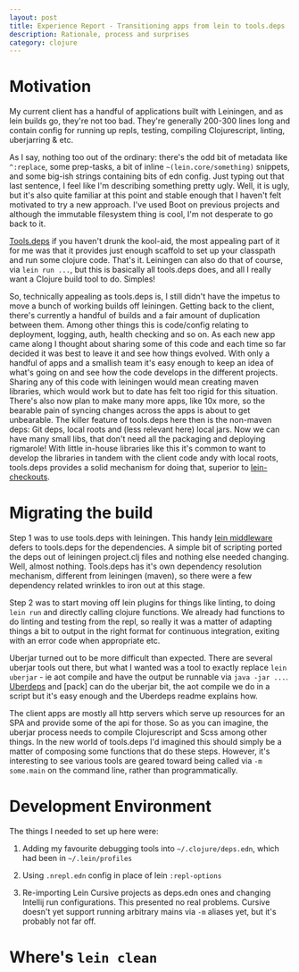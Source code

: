 ```yaml
---
layout: post
title: Experience Report - Transitioning apps from lein to tools.deps
description: Rationale, process and surprises
category: clojure 
---
```


# Motivation

My current client has a handful of applications built with Leiningen, and as lein builds go, they're not too bad. They're generally 200-300 lines long and contain config for running up repls, testing, compiling Clojurescript, linting, uberjarring & etc. 

As I say, nothing too out of the ordinary: there's the odd bit of metadata like `^:replace`, some prep-tasks, a bit of inline `~(lein.core/something)` snippets, and some big-ish strings containing bits of edn config. Just typing out that last sentence, I feel like I'm describing something pretty ugly. Well, it is ugly, but it's also quite familiar at this point and stable enough that I haven't felt motivated to try a new approach. I've used Boot on previous projects and although the immutable filesystem thing is cool, I'm not desperate to go back to it.

[Tools.deps](https://clojure.org/reference/deps_and_cli) if you haven't drunk the kool-aid, the most appealing part of it for me was that it provides just enough scaffold to set up your classpath and run some clojure code. That's it. Leiningen can also do that of course, via `lein run ...`, but this is basically all tools.deps does, and all I really want a Clojure build tool to do. Simples!

So, technically appealing as tools.deps is, I still didn't have the impetus to move a bunch of working builds off leiningen. Getting back to the client, there's currently a handful of builds and a fair amount of duplication between them. Among other things this is code/config relating to deployment, logging, auth, health checking and so on. As each new app came along I thought about sharing some of this code and each time so far decided it was best to leave it and see how things evolved. With only a handful of apps and a smallish team it's easy enough to keep an idea of what's going on and see how the code develops in the different projects. Sharing any of this code with leiningen would mean creating maven libraries, which would work but to date has felt too rigid for this situation. There's also now plan to make many more apps, like 10x more, so the bearable pain of syncing changes across the apps is about to get unbearable. The killer feature of tools.deps here then is the non-maven deps: Git deps, local roots and (less relevant here) local jars. Now we can have many small libs, that don't need all the packaging and deploying rigmarole! With little in-house libraries like this it's common to want to develop the libraries in tandem with the client code andy with local roots, tools.deps provides a solid mechanism for doing that, superior to [lein-checkouts]().

# Migrating the build

Step 1 was to use tools.deps with leiningen. This handy [lein middleware]() defers to tools.deps for the dependencies. A simple bit of scripting ported the deps out of leiningen project.clj files and nothing else needed changing. Well, almost nothing. Tools.deps has it's own dependency resolution mechanism, different from leiningen (maven), so there were a few dependency related wrinkles to iron out at this stage. 

Step 2 was to start moving off lein plugins for things like linting, to doing `lein run` and directly calling clojure functions. We already had functions to do linting and testing from the repl, so really it was a matter of adapting things a bit to output in the right format for continuous integration, exiting with an error code when appropriate etc. 

Uberjar turned out to be more difficult than expected. There are several uberjar tools out there, but what I wanted was a tool to exactly replace `lein uberjar` - ie aot compile and have the output be runnable via `java -jar ...`. [Uberdeps]() and [pack] can do the uberjar bit, the aot compile we do in a script but it's easy enough and the Uberdeps readme explains how.

The client apps are mostly all http servers which serve up resources for an SPA and provide some of the api for those. So as you can imagine, the uberjar process needs to compile Clojurescript and Scss among other things. In the new world of tools.deps I'd imagined this should simply be a matter of composing some functions that do these steps. However, it's interesting to see various tools are geared toward being called via `-m some.main` on the command line, rather than programmatically. 

# Development Environment

The things I needed to set up here were:

1) Adding my favourite debugging tools into `~/.clojure/deps.edn`, which had been in `~/.lein/profiles`

2) Using `.nrepl.edn` config in place of lein `:repl-options`

3) Re-importing Lein Cursive projects as deps.edn ones and changing Intellij run configurations. This presented no real problems. Cursive doesn't yet support running arbitrary mains via `-m` aliases yet, but it's probably not far off.

# Where's `lein clean`





